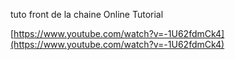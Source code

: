 tuto front de la chaine Online Tutorial

[https://www.youtube.com/watch?v=-1U62fdmCk4](https://www.youtube.com/watch?v=-1U62fdmCk4)